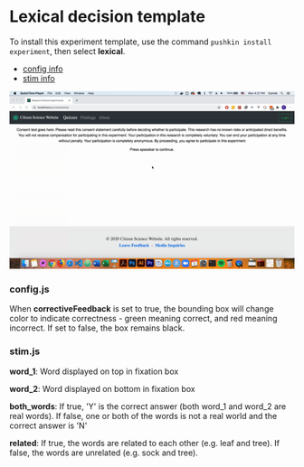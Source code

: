 # Lexical decision template

To install this experiment template, use the command `pushkin install experiment`, then select **lexical**.

* [config info](lexical-decision-template.md#config-js)
* [stim info](lexical-decision-template.md#stim-js)

![Lexical decision experiment template, with corrective response set to true.](../../.gitbook/assets/ezgif.com-video-to-gif-9-.gif)

### config.js

When **correctiveFeedback** is set to true, the bounding box will change color to indicate correctness - green meaning correct, and red meaning incorrect. If set to false, the box remains black.

### stim.js

**word\_1**: Word displayed on top in fixation box

**word\_2**: Word displayed on bottom in fixation box

**both\_words**: If true, 'Y' is the correct answer \(both word\_1 and word\_2 are real words\). If false, one or both of the words is not a real world and the correct answer is 'N'

**related**: If true, the words are related to each other \(e.g. leaf and tree\). If false, the words are unrelated \(e.g. sock and tree\).

